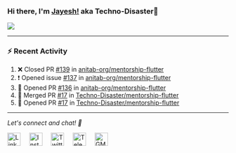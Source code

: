 ### Hi there, I'm [Jayesh!](https://technodisaster.wtf) aka Techno-Disaster👋

<a href="https://github.com/anuraghazra/github-readme-stats">
  <img align="center" src="https://github-readme-stats.vercel.app/api?username=Techno-Disaster&show_icons=true&include_all_commits=true&theme=default&count_private=true" />
</a>

---

### :zap: Recent Activity

<!--START_SECTION:activity-->
1. ❌ Closed PR [#139](https://github.com//anitab-org/mentorship-flutter/pull/139) in [anitab-org/mentorship-flutter](https://github.com//anitab-org/mentorship-flutter)
2. ❗️ Opened issue [#137](https://github.com//anitab-org/mentorship-flutter/issues/137) in [anitab-org/mentorship-flutter](https://github.com//anitab-org/mentorship-flutter)
3. 💪 Opened PR [#136](https://github.com//anitab-org/mentorship-flutter/pull/136) in [anitab-org/mentorship-flutter](https://github.com//anitab-org/mentorship-flutter)
4. 🎉 Merged PR [#17](https://github.com//Techno-Disaster/mentorship-flutter/pull/17) in [Techno-Disaster/mentorship-flutter](https://github.com//Techno-Disaster/mentorship-flutter)
5. 💪 Opened PR [#17](https://github.com//Techno-Disaster/mentorship-flutter/pull/17) in [Techno-Disaster/mentorship-flutter](https://github.com//Techno-Disaster/mentorship-flutter)
<!--END_SECTION:activity-->





---

<i> Let's connect and chat! :incoming_envelope: </i>

<a href="https://www.linkedin.com/in/techno_disaster"><img src="https://cdn.jsdelivr.net/npm/simple-icons@v3/icons/linkedin.svg" width="30px" alt="LinkedIn"></a> &nbsp; &nbsp;
<a href="https://instagram.com/techno_disaster"><img src="https://cdn.jsdelivr.net/npm/simple-icons@v3/icons/instagram.svg" width="30px" alt="Instagram"></a> &nbsp; &nbsp;
<a href="https://twitter.com/techno_disaster"><img src="https://cdn.jsdelivr.net/npm/simple-icons@v3/icons/twitter.svg" width="30px" alt="Twitter"></a> &nbsp; &nbsp;
<a href="https://t.me/techno_disaster"><img src="https://cdn.jsdelivr.net/npm/simple-icons@v3/icons/telegram.svg" width="30px" alt="Telegram"></a> &nbsp; &nbsp;
<a href="mailto:nirvejayesh@gmail.com"><img src="https://cdn.jsdelivr.net/npm/simple-icons@v3/icons/gmail.svg" width="30px" alt="GMail"></a> &nbsp; &nbsp;
